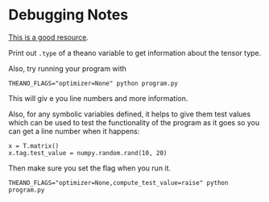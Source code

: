 # Debugging Notes

[This is a good resource](http://deeplearning.net/software/theano/tutorial/debug_faq.html).

Print out `.type` of a theano variable to get information about the tensor type.

Also, try running your program with

    THEANO_FLAGS="optimizer=None" python program.py

This will giv e you line numbers and more information.


Also, for any symbolic variables defined, it helps to give them test values which can be used
to test the functionality of the program as it goes so you can get a line number when it happens:

    x = T.matrix()
    x.tag.test_value = numpy.random.rand(10, 20)

Then make sure you set the flag when you run it.

    THEANO_FLAGS="optimizer=None,compute_test_value=raise" python program.py
